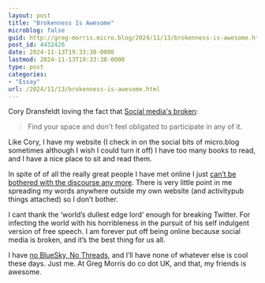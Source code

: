 ```yaml
---
layout: post
title: "Brokenness Is Awesome"
microblog: false
guid: http://greg-morris.micro.blog/2024/11/13/brokenness-is-awesome.html
post_id: 4432426
date: 2024-11-13T19:33:38-0000
lastmod: 2024-11-13T19:33:38-0000
type: post
categories:
- "Essay"
url: /2024/11/13/brokenness-is-awesome.html
---
```

Cory Dransfeldt loving the fact that [Social media's broken](https://coryd.dev/posts/2024/social-medias-broken-and-thats-awesome): 

> Find your space and don't feel obligated to participate in any of it.

Like Cory, I have my website (I check in on the social bits of micro.blog sometimes although I wish I could turn it off) I have too many books to read, and I have a nice place to sit and read them.

In spite of of all the really great people I have met online I just [can’t be bothered with the discourse any more](https://gregmorris.co.uk/2024/11/06/i-honestly-dont.html). There is very little point in me spreading my words anywhere outside my own website (and activitypub things attached) so I don’t bother.

I cant thank the ‘world’s dullest edge lord’ enough for breaking Twitter. For infecting the world with his horribleness in the pursuit of his self indulgent version of free speech. I am forever put off being online because social media is broken, and it’s the best thing for us all.

I have [no BlueSky, No Threads](https://gregmorris.co.uk/2024/11/07/been-on-a.html), and I’ll have none of whatever else is cool these days. Just me. At Greg Morris do co dot UK, and that, my friends is awesome.

